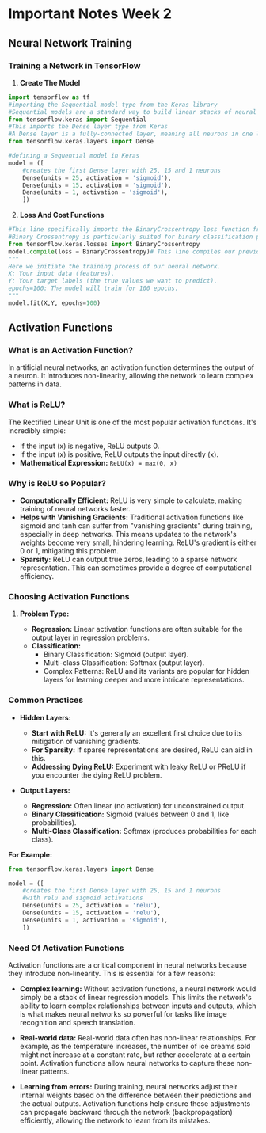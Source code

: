 # Important Notes Week 2

## Neural Network Training

### Training a Network in TensorFlow

1. **Create The Model**

```Python
import tensorflow as tf
#importing the Sequential model type from the Keras library
#Sequential models are a standard way to build linear stacks of neural network layers
from tensorflow.keras import Sequential
#This imports the Dense layer type from Keras
#A Dense layer is a fully-connected layer, meaning all neurons in one layer are connected to all neurons in the next layer
from tensorflow.keras.layers import Dense

#defining a Sequential model in Keras
model = ([
    #creates the first Dense layer with 25, 15 and 1 neurons
    Dense(units = 25, activation = 'sigmoid'),
    Dense(units = 15, activation = 'sigmoid'),
    Dense(units = 1, activation = 'sigmoid'),
    ])
```

2. **Loss And Cost Functions**

```Python
#This line specifically imports the BinaryCrossentropy loss function from the tensorflow.keras.losses module.
#Binary Crossentropy is particularly suited for binary classification problems
from tensorflow.keras.losses import BinaryCrossentropy
model.compile(loss = BinaryCrossentropy)# This line compiles our previously defined Keras model
"""
Here we initiate the training process of our neural network.
X: Your input data (features).
Y: Your target labels (the true values we want to predict).
epochs=100: The model will train for 100 epochs.
"""
model.fit(X,Y, epochs=100)
```

## Activation Functions

### What is an Activation Function?

In artificial neural networks, an activation function determines the output of a neuron. It introduces non-linearity, allowing the network to learn complex patterns in data.

### What is ReLU?

The Rectified Linear Unit is one of the most popular activation functions. It's incredibly simple:

- If the input (x) is negative, ReLU outputs 0.
- If the input (x) is positive, ReLU outputs the input directly (x).
- **Mathematical Expression:** `ReLU(x) = max(0, x)`

### Why is ReLU so Popular?

- **Computationally Efficient:** ReLU is very simple to calculate, making training of neural networks faster.
- **Helps with Vanishing Gradients:** Traditional activation functions like sigmoid and tanh can suffer from "vanishing gradients" during training, especially in deep networks. This means updates to the network's weights become very small, hindering learning. ReLU's gradient is either 0 or 1, mitigating this problem.
- **Sparsity:** ReLU can output true zeros, leading to a sparse network representation. This can sometimes provide a degree of computational efficiency.

### Choosing Activation Functions

1. **Problem Type:**

   - **Regression:** Linear activation functions are often suitable for the output layer in regression problems.
   - **Classification:**
     - Binary Classification: Sigmoid (output layer).
     - Multi-class Classification: Softmax (output layer).
     - Complex Patterns: ReLU and its variants are popular for hidden layers for learning deeper and more intricate representations.

### Common Practices

- **Hidden Layers:**

  - **Start with ReLU:** It's generally an excellent first choice due to its mitigation of vanishing gradients.
  - **For Sparsity:** If sparse representations are desired, ReLU can aid in this.
  - **Addressing Dying ReLU:** Experiment with leaky ReLU or PReLU if you encounter the dying ReLU problem.

- **Output Layers:**

  - **Regression:** Often linear (no activation) for unconstrained output.
  - **Binary Classification:** Sigmoid (values between 0 and 1, like probabilities).
  - **Multi-Class Classification:** Softmax (produces probabilities for each class).

**For Example:**<br>

```Python
from tensorflow.keras.layers import Dense

model = ([
    #creates the first Dense layer with 25, 15 and 1 neurons
    #with relu and sigmoid activations
    Dense(units = 25, activation = 'relu'),
    Dense(units = 15, activation = 'relu'),
    Dense(units = 1, activation = 'sigmoid'),
    ])
```

### Need Of Activation Functions

Activation functions are a critical component in neural networks because they introduce non-linearity. This is essential for a few reasons:

- **Complex learning:** Without activation functions, a neural network would simply be a stack of linear regression models. This limits the network's ability to learn complex relationships between inputs and outputs, which is what makes neural networks so powerful for tasks like image recognition and speech translation.

- **Real-world data:** Real-world data often has non-linear relationships. For example, as the temperature increases, the number of ice creams sold might not increase at a constant rate, but rather accelerate at a certain point. Activation functions allow neural networks to capture these non-linear patterns.

- **Learning from errors:** During training, neural networks adjust their internal weights based on the difference between their predictions and the actual outputs. Activation functions help ensure these adjustments can propagate backward through the network (backpropagation) efficiently, allowing the network to learn from its mistakes.
